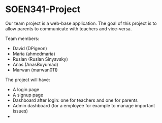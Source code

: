 # SOEN341-Project
Our team project is a web-base application. 
The goal of this project is to allow parents to communicate with teachers and vice-versa.

Team members:

- David (DPigeon)
- Maria (ahmedmaria)
- Ruslan (Ruslan Sinyavsky)
- Anas (AnasBuyumad)
- Marwan (marwan011)

The project will have:

- A login page
- A signup page
- Dashboard after login: one for teachers and one for parents
- Admin dashboard (for a employee for example to manage important issues)
-
